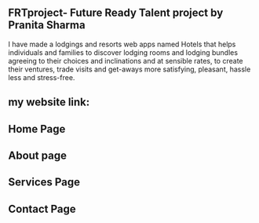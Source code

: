 ## FRTproject- Future Ready Talent project by Pranita Sharma

I have made a lodgings and resorts web apps named Hotels that helps individuals and families to discover lodging rooms and lodging bundles agreeing to their choices and inclinations and at sensible rates, to create their ventures, trade visits and get-aways more satisfying, pleasant, hassle less and stress-free.

## my website link: 

## Home Page

## About page

## Services Page

## Contact Page

